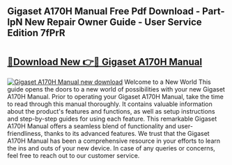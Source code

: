 ## Gigaset A170H Manual Free Pdf Download - Part-lpN New Repair Owner Guide - User Service Edition 7fPrR

# <h2><a href="http://cf12.oget.top/?id=Gigaset+A170H+Manual">🔗Download New 👉🔴 Gigaset A170H Manual</a></h2>

[![Gigaset A170H Manual new download](https://i.imgur.com/5g1atiW.png)](http://cf12.oget.top/?id=Gigaset+A170H+Manual)
Welcome to a New World This guide opens the doors to a new world of possibilities with your new Gigaset A170H Manual. Prior to operating your Gigaset A170H Manual, take the time to read through this manual thoroughly. It contains valuable information about the product's features and functions, as well as setup instructions and step-by-step guides for using each feature. This remarkable Gigaset A170H Manual offers a seamless blend of functionality and user-friendliness, thanks to its advanced features. We trust that the Gigaset A170H Manual has been a comprehensive resource in your efforts to learn the ins and outs of your new device. In case of any queries or concerns, feel free to reach out to our customer service.
